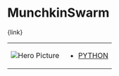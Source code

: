 # MunchkinSwarm 

{link}
<table>
<tr>
<td>

![Hero Picture](hero.png?raw=true "Hero Picture")

</td>
<td>
<ul>
<li>

[PYTHON](MunchkinSwarm.py)

</li>
</td>
</tr>
<table>